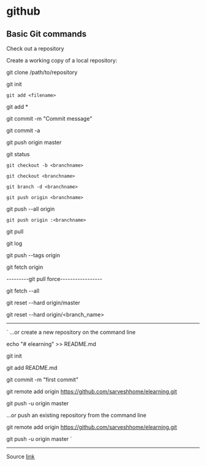 # github

## Basic Git commands

Check out a repository

Create a working copy of a local repository:	

git clone /path/to/repository

git init

`git add <filename>`

git add *

git commit -m "Commit message"

git commit -a

git push origin master

git status

`git checkout -b <branchname>`

`git checkout <branchname>`

`git branch -d <branchname>`

`git push origin <branchname>`

git push --all origin

`git push origin :<branchname>`

git pull

git log

git push --tags origin

git fetch origin

---------git pull force-----------------

git fetch --all

git reset --hard origin/master

git reset --hard origin/<branch_name>

-----------------------------------------------
`
…or create a new repository on the command line

echo "# elearning" >> README.md

git init

git add README.md

git commit -m "first commit"

git remote add origin https://github.com/sarveshhome/elearning.git

git push -u origin master
                
…or push an existing repository from the command line

git remote add origin https://github.com/sarveshhome/elearning.git

git push -u origin master `



---------------------------------------------------

Source [link](https://confluence.atlassian.com/bitbucketserver/basic-git-commands-776639767.html)
